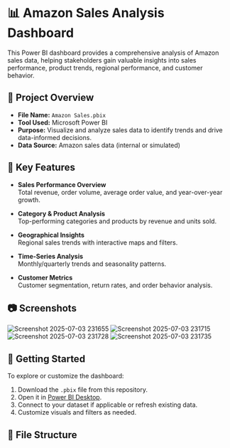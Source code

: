 
# 📊 Amazon Sales Analysis Dashboard

This Power BI dashboard provides a comprehensive analysis of Amazon sales data, helping stakeholders gain valuable insights into sales performance, product trends, regional performance, and customer behavior.

## 📝 Project Overview

- **File Name:** `Amazon Sales.pbix`
- **Tool Used:** Microsoft Power BI
- **Purpose:** Visualize and analyze sales data to identify trends and drive data-informed decisions.
- **Data Source:** Amazon sales data (internal or simulated)

## 📌 Key Features

- **Sales Performance Overview**  
  Total revenue, order volume, average order value, and year-over-year growth.

- **Category & Product Analysis**  
  Top-performing categories and products by revenue and units sold.

- **Geographical Insights**  
  Regional sales trends with interactive maps and filters.

- **Time-Series Analysis**  
  Monthly/quarterly trends and seasonality patterns.

- **Customer Metrics**  
  Customer segmentation, return rates, and order behavior analysis.

## 📷 Screenshots
![Screenshot 2025-07-03 231655](https://github.com/user-attachments/assets/6cc790f6-f17b-49c6-9958-a9ee6559b4c8)
![Screenshot 2025-07-03 231715](https://github.com/user-attachments/assets/61a7dbc8-6473-4a20-b4b0-4aa64ed90dc0)
![Screenshot 2025-07-03 231728](https://github.com/user-attachments/assets/8e2d478a-12de-45a5-90fc-1707e7c68413)
![Screenshot 2025-07-03 231735](https://github.com/user-attachments/assets/fb8f6e23-8381-40e3-b76f-200ab7ca965e)


## 🚀 Getting Started

To explore or customize the dashboard:

1. Download the `.pbix` file from this repository.
2. Open it in [Power BI Desktop](https://powerbi.microsoft.com/desktop/).
3. Connect to your dataset if applicable or refresh existing data.
4. Customize visuals and filters as needed.

## 📁 File Structure

